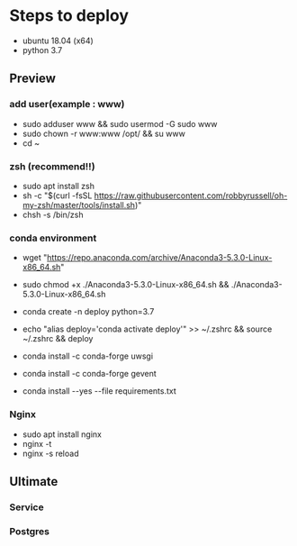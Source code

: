 # Steps to deploy

- ubuntu 18.04 (x64)
- python 3.7

## Preview

### add user(example : www)

- sudo adduser www && sudo usermod -G sudo www
- sudo chown -r www:www /opt/ && su www 
- cd ~

### zsh (recommend!!)

- sudo apt install zsh
- sh -c "$(curl -fsSL https://raw.githubusercontent.com/robbyrussell/oh-my-zsh/master/tools/install.sh)"
- chsh -s /bin/zsh

### conda environment

- wget "https://repo.anaconda.com/archive/Anaconda3-5.3.0-Linux-x86_64.sh"
- sudo chmod +x ./Anaconda3-5.3.0-Linux-x86_64.sh && ./Anaconda3-5.3.0-Linux-x86_64.sh

- conda create -n deploy python=3.7
- echo "alias deploy='conda activate deploy'" >> ~/.zshrc && source ~/.zshrc && deploy
- conda install -c conda-forge uwsgi
- conda install -c conda-forge gevent
- conda install --yes --file requirements.txt

### Nginx

- sudo apt install nginx
- nginx -t
- nginx -s reload

## Ultimate

### Service

### Postgres
